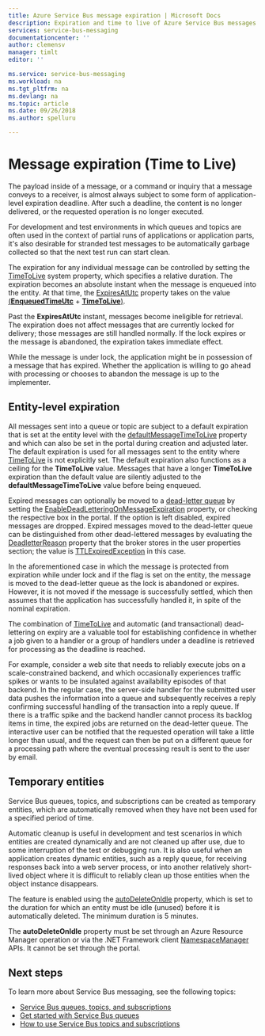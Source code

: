 ```yaml
---
title: Azure Service Bus message expiration | Microsoft Docs
description: Expiration and time to live of Azure Service Bus messages
services: service-bus-messaging
documentationcenter: ''
author: clemensv
manager: timlt
editor: ''

ms.service: service-bus-messaging
ms.workload: na
ms.tgt_pltfrm: na
ms.devlang: na
ms.topic: article
ms.date: 09/26/2018
ms.author: spelluru

---
```


# Message expiration (Time to Live)

The payload inside of a message, or a command or inquiry that a message conveys to a receiver, is almost always subject to some form of application-level expiration deadline. After such a deadline, the content is no longer delivered, or the requested operation is no longer executed.

For development and test environments in which queues and topics are often used in the context of partial runs of applications or application parts, it's also desirable for stranded test messages to be automatically garbage collected so that the next test run can start clean.

The expiration for any individual message can be controlled by setting the [TimeToLive](/dotnet/api/microsoft.azure.servicebus.message.timetolive#Microsoft_Azure_ServiceBus_Message_TimeToLive) system property, which specifies a relative duration. The expiration becomes an absolute instant when the message is enqueued into the entity. At that time, the [ExpiresAtUtc](/dotnet/api/microsoft.azure.servicebus.message.expiresatutc) property takes on the value [(**EnqueuedTimeUtc**](/dotnet/api/microsoft.servicebus.messaging.brokeredmessage.enqueuedtimeutc#Microsoft_ServiceBus_Messaging_BrokeredMessage_EnqueuedTimeUtc) + [**TimeToLive**)](/dotnet/api/microsoft.azure.servicebus.message.timetolive#Microsoft_Azure_ServiceBus_Message_TimeToLive).

Past the **ExpiresAtUtc** instant, messages become ineligible for retrieval. The expiration does not affect messages that are currently locked for delivery; those messages are still handled normally. If the lock expires or the message is abandoned, the expiration takes immediate effect.

While the message is under lock, the application might be in possession of a message that has expired. Whether the application is willing to go ahead with processing or chooses to abandon the message is up to the implementer.

## Entity-level expiration

All messages sent into a queue or topic are subject to a default expiration that is set at the entity level with the [defaultMessageTimeToLive](/azure/templates/microsoft.servicebus/namespaces/queues) property and which can also be set in the portal during creation and adjusted later. The default expiration is used for all messages sent to the entity where [TimeToLive](/dotnet/api/microsoft.azure.servicebus.message.timetolive#Microsoft_Azure_ServiceBus_Message_TimeToLive) is not explicitly set. The default expiration also functions as a ceiling for the **TimeToLive** value. Messages that have a longer **TimeToLive** expiration than the default value are silently adjusted to the **defaultMessageTimeToLive** value before being enqueued.

Expired messages can optionally be moved to a [dead-letter queue](service-bus-dead-letter-queues.md) by setting the [EnableDeadLetteringOnMessageExpiration](/dotnet/api/microsoft.servicebus.messaging.queuedescription.enabledeadletteringonmessageexpiration#Microsoft_ServiceBus_Messaging_QueueDescription_EnableDeadLetteringOnMessageExpiration) property, or checking the respective box in the portal. If the option is left disabled, expired messages are dropped. Expired messages moved to the dead-letter queue can be distinguished from other dead-lettered messages by evaluating the [DeadletterReason](service-bus-dead-letter-queues.md#moving-messages-to-the-dlq) property that the broker stores in the user properties section; the value is [TTLExpiredException](service-bus-dead-letter-queues.md#moving-messages-to-the-dlq) in this case.

In the aforementioned case in which the message is protected from expiration while under lock and if the flag is set on the entity, the message is moved to the dead-letter queue as the lock is abandoned or expires. However, it is not moved if the message is successfully settled, which then assumes that the application has successfully handled it, in spite of the nominal expiration.

The combination of [TimeToLive](/dotnet/api/microsoft.azure.servicebus.message.timetolive#Microsoft_Azure_ServiceBus_Message_TimeToLive) and automatic (and transactional) dead-lettering on expiry are a valuable tool for establishing confidence in whether a job given to a handler or a group of handlers under a deadline is retrieved for processing as the deadline is reached.

For example, consider a web site that needs to reliably execute jobs on a scale-constrained backend, and which occasionally experiences traffic spikes or wants to be insulated against availability episodes of that backend. In the regular case, the server-side handler for the submitted user data pushes the information into a queue and subsequently receives a reply confirming successful handling of the transaction into a reply queue. If there is a traffic spike and the backend handler cannot process its backlog items in time, the expired jobs are returned on the dead-letter queue. The interactive user can be notified that the requested operation will take a little longer than usual, and the request can then be put on a different queue for a processing path where the eventual processing result is sent to the user by email. 

## Temporary entities

Service Bus queues, topics, and subscriptions can be created as temporary entities, which are automatically removed when they have not been used for a specified period of time.
 
Automatic cleanup is useful in development and test scenarios in which entities are created dynamically and are not cleaned up after use, due to some interruption of the test or debugging run. It is also useful when an application creates dynamic entities, such as a reply queue, for receiving responses back into a web server process, or into another relatively short-lived object where it is difficult to reliably clean up those entities when the object instance disappears.

The feature is enabled using the [autoDeleteOnIdle](/azure/templates/microsoft.servicebus/namespaces/queues) property, which is set to the duration for which an entity must be idle (unused) before it is automatically deleted. The minimum duration is 5 minutes.
 
The **autoDeleteOnIdle** property must be set through an Azure Resource Manager operation or via the .NET Framework client [NamespaceManager](/dotnet/api/microsoft.servicebus.namespacemanager) APIs. It cannot be set through the portal.


## Next steps

To learn more about Service Bus messaging, see the following topics:

* [Service Bus queues, topics, and subscriptions](service-bus-queues-topics-subscriptions.md)
* [Get started with Service Bus queues](service-bus-dotnet-get-started-with-queues.md)
* [How to use Service Bus topics and subscriptions](service-bus-dotnet-how-to-use-topics-subscriptions.md)